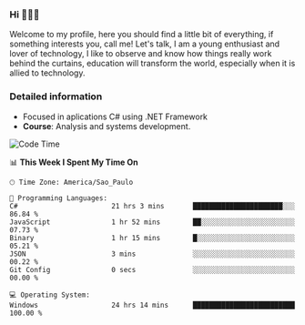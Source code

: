 


### Hi 🙋🏽‍♂️

Welcome to my profile, here you should find a little bit of everything, if something interests you, call me! Let's talk,
I am a young enthusiast and lover of technology, I like to observe and know how things really work behind the curtains, 
education will transform the world, especially when it is allied to technology.

### Detailed information
* Focused in aplications C# using .NET Framework
* **Course**: Analysis and systems development.

<!--START_SECTION:waka-->
![Code Time](http://img.shields.io/badge/Code%20Time-505%20hrs%2055%20mins-blue)

📊 **This Week I Spent My Time On** 

```text
🕑︎ Time Zone: America/Sao_Paulo

💬 Programming Languages: 
C#                       21 hrs 3 mins       ██████████████████████░░░   86.84 % 
JavaScript               1 hr 52 mins        ██░░░░░░░░░░░░░░░░░░░░░░░   07.73 % 
Binary                   1 hr 15 mins        █░░░░░░░░░░░░░░░░░░░░░░░░   05.21 % 
JSON                     3 mins              ░░░░░░░░░░░░░░░░░░░░░░░░░   00.22 % 
Git Config               0 secs              ░░░░░░░░░░░░░░░░░░░░░░░░░   00.00 % 

💻 Operating System: 
Windows                  24 hrs 14 mins      █████████████████████████   100.00 % 
```


<!--END_SECTION:waka-->


